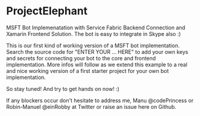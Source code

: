 # ProjectElephant
MSFT Bot Implemenatation with Service Fabric Backend Connection and Xamarin Frontend Solution. The bot is easy to integrate in Skype also :)

This is our first kind of working version of a MSFT bot implementation. Search the source code for "ENTER YOUR ... HERE" to add your own keys and secrets for connecting your bot to the core and frontend implementation.
More infos will follow as we extend this example to a real and nice working version of a first starter project for your own bot implementation. 

So stay tuned! And try to get hands on now! :)

If any blockers occur don't hesitate to address me, Manu @codePrincess or Robin-Manuel @einRobby at Twitter or raise an issue here on Github.
